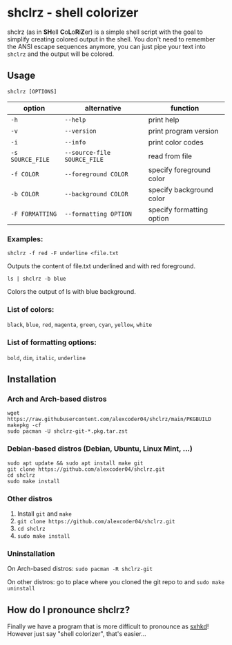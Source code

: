 
# shclrz - shell colorizer

shclrz (as in **SH**ell **C**o**L**o**R**i**Z**er) is a simple shell script with
the goal to simplify creating colored output in the shell. You don't need to
remember the ANSI escape sequences anymore, you can just pipe your text into
`shclrz` and the output will be colored.

## Usage

```
shclrz [OPTIONS]
```

| option           | alternative                 | function                  |
|------------------|-----------------------------|---------------------------|
| `-h`             | `--help`                    | print help                |
| `-v`             | `--version`                 | print program version     |
| `-i`             | `--info`                    | print color codes         |
| `-s SOURCE_FILE` | `--source-file SOURCE_FILE` | read from file            |
| `-f COLOR`       | `--foreground COLOR`        | specify foreground color  |
| `-b COLOR`       | `--background COLOR`        | specify background color  |
| `-F FORMATTING`  | `--formatting OPTION`       | specify formatting option |

### Examples:

```
shclrz -f red -F underline <file.txt
```

Outputs the content of file.txt underlined and with red foreground.

```
ls | shclrz -b blue
```

Colors the output of ls with blue background.

### List of colors:

`black`, `blue`, `red`, `magenta`, `green`, `cyan`, `yellow`, `white`

### List of formatting options:

`bold`, `dim`, `italic`, `underline`

## Installation

### Arch and Arch-based distros

```
wget https://raw.githubusercontent.com/alexcoder04/shclrz/main/PKGBUILD
makepkg -cf
sudo pacman -U shclrz-git-*.pkg.tar.zst
```

### Debian-based distros (Debian, Ubuntu, Linux Mint, ...)

```
sudo apt update && sudo apt install make git
git clone https://github.com/alexcoder04/shclrz.git
cd shclrz
sudo make install
```

### Other distros

1. Install `git` and `make`
2. `git clone https://github.com/alexcoder04/shclrz.git`
3. `cd shclrz`
4. `sudo make install`

### Uninstallation

On Arch-based distros: `sudo pacman -R shclrz-git`

On other distros: go to place where you cloned the git repo to and
`sudo make uninstall`

## How do I pronounce shclrz?

Finally we have a program that is more difficult to pronounce as
[sxhkd](https://github.com/baskerville/sxhkd)! However just say "shell
colorizer", that's easier...

